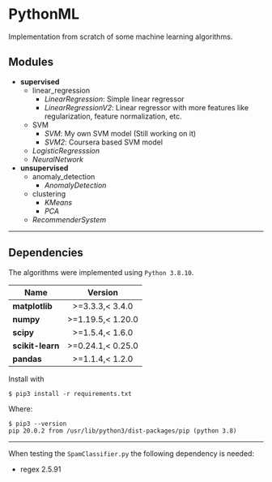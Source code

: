 # PythonML

Implementation from scratch of some machine learning algorithms.

## Modules

- **supervised**
  - linear_regression
    - _LinearRegression_: Simple linear regressor
    - _LinearRegressionV2_: Linear regressor with more features like regularization, feature normalization, etc.
  - SVM
    - _SVM_: My own SVM model (Still working on it)
    - _SVM2_: Coursera based SVM model
  - _LogisticRegresssion_
  - _NeuralNetwork_
- **unsupervised**
  - anomaly_detection
    - _AnomalyDetection_
  - clustering
    - _KMeans_
    - _PCA_
  - _RecommenderSystem_

---

## Dependencies

The algorithms were implemented using `Python 3.8.10`.

| Name             |      Version      |
| ---------------- | :---------------: |
| **matplotlib**   |  >=3.3.3,< 3.4.0  |
| **numpy**        | >=1.19.5,< 1.20.0 |
| **scipy**        |  >=1.5.4,< 1.6.0  |
| **scikit-learn** | >=0.24.1,< 0.25.0 |
| **pandas**       |  >=1.1.4,< 1.2.0  |

Install with

```console
$ pip3 install -r requirements.txt
```

Where:

```console
$ pip3 --version
pip 20.0.2 from /usr/lib/python3/dist-packages/pip (python 3.8)
```

---

When testing the `SpamClassifier.py` the following dependency is needed:

- regex 2.5.91
